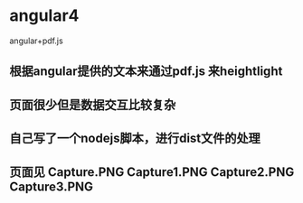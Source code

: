 # angular4
angular+pdf.js
## 根据angular提供的文本来通过pdf.js 来heightlight
## 页面很少但是数据交互比较复杂
## 自己写了一个nodejs脚本，进行dist文件的处理
## 页面见 Capture.PNG Capture1.PNG Capture2.PNG Capture3.PNG
